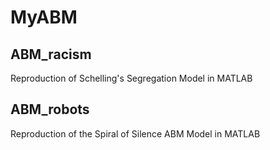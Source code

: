 # MyABM

## ABM_racism
Reproduction of Schelling's Segregation Model in MATLAB

## ABM_robots
Reproduction of the Spiral of Silence ABM Model in MATLAB

